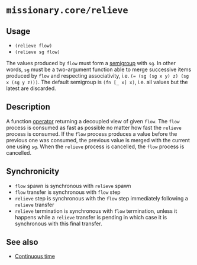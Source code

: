 # `missionary.core/relieve`

## Usage
* `(relieve flow)`
* `(relieve sg flow)`

The values produced by `flow` must form a [semigroup](https://en.wikipedia.org/wiki/Semigroup) with `sg`. In other
words, `sg` must be a two-argument function able to merge successive items produced by `flow` and respecting
associativity, i.e. `(= (sg (sg x y) z) (sg x (sg y z)))`. The default semigroup is `(fn [_ x] x)`, i.e. all values but
the latest are discarded.

## Description
A function [operator](/operators.html) returning a decoupled view of given `flow`. The `flow` process is consumed as
fast as possible no matter how fast the `relieve` process is consumed. If the `flow` process produces a value before
the previous one was consumed, the previous value is merged with the current one using `sg`. When the `relieve` process
is cancelled, the `flow` process is cancelled.

## Synchronicity
* `flow` spawn is synchronous with `relieve` spawn
* `flow` transfer is synchronous with `flow` step
* `relieve` step is synchronous with the `flow` step immediately following a `relieve` transfer
* `relieve` termination is synchronous with `flow` termination, unless it happens while a `relieve` transfer is pending
in which case it is synchronous with this final transfer.

## See also
* [Continuous time](/continuous-time.html)